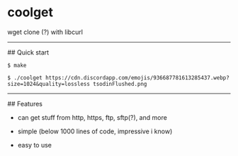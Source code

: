 # coolget

wget clone (?) with libcurl

<hr>
## Quick start

```console
$ make

$ ./coolget https://cdn.discordapp.com/emojis/936687781613285437.webp?size=1024&quality=lossless tsodinFlushed.png
```

<hr>
## Features

- can get stuff from http, https, ftp, sftp(?), and more

- simple (below 1000 lines of code, impressive i know)

- easy to use


